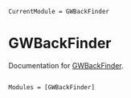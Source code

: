```@meta
CurrentModule = GWBackFinder
```

# GWBackFinder

Documentation for [GWBackFinder](https://github.com/AndronikiDimitriou/GWBackFinder.jl).

```@index
```

```@autodocs
Modules = [GWBackFinder]
```
